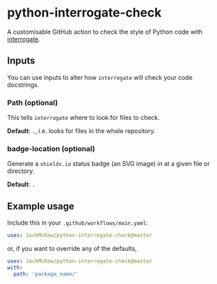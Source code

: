 # python-interrogate-check

A customisable GitHub action to check the style of Python code with [interrogate](https://pypi.org/project/interrogate/).

## Inputs

You can use inputs to alter how `interrogate` will check your code docstrings.

### Path (optional)

This tells `interrogate` where to look for files to check.

**Default**: `.`, i.e. looks for files in the whole repository.
<!-- 
### fail-under (optional)

Fail when coverage % is less than a given amount.

**Default**: `80`

### exclude (optional)

Exclude PATHs of files and/or directories.

### ignore-init-method (optional)

Ignore `__init__` method of classes.

**Default**: `False`

### ignore-init-module (optional)

Ignore `__init__.py` modules.

**Default**: `False` -->

### badge-location (optional)

Generate a `shields.io` status badge (an SVG image) in at a given file or directory.

**Default**: `.`

## Example usage

Include this in your `.github/workflows/main.yaml`:

```yaml
uses: JackMcKew/python-interrogate-check@master
```

or, if you want to override any of the defaults,

```yaml
uses: JackMcKew/python-interrogate-check@master
with:
  path: 'package_name/'
```
